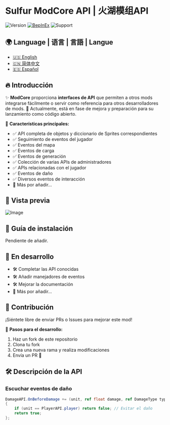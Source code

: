 # Sulfur ModCore API | 火湖模组API
![Version](https://img.shields.io/badge/version-0.2.19Alpha-blue)
[![BepInEx](https://img.shields.io/badge/BepInEx-5.4.21-green)](https://docs.bepinex.dev/)
![Support](https://img.shields.io/badge/support-ModdingCommunity-green)

## 🌍 Language | 语言 | 言語 | Langue
- [🇺🇸 English](README.EN.md)
- [🇨🇳 简体中文](README.md)
- [🇪🇸 Español](README.es.md)

## 🔥 Introducción  
✨ **ModCore** proporciona **interfaces de API** que permiten a otros mods integrarse fácilmente o servir como referencia para otros desarrolladores de mods. 🚧 Actualmente, está en fase de mejora y preparación para su lanzamiento como código abierto.  

🎯 **Características principales:**  
- ✅ API completa de objetos y diccionario de Sprites correspondientes  
- ✅ Seguimiento de eventos del jugador  
- ✅ Eventos del mapa  
- ✅ Eventos de carga  
- ✅ Eventos de generación  
- ✅ Colección de varias APIs de administradores  
- ✅ APIs relacionadas con el jugador  
- ✅ Eventos de daño  
- ✅ Diversos eventos de interacción  
- 📌 Más por añadir...  

## 📸 Vista previa  
![Image](https://github.com/user-attachments/assets/ec8f7b98-14e3-4478-a2dc-e4dc61fec605)  

## 🚀 Guía de instalación  
Pendiente de añadir.  

## 🚧 En desarrollo  
- 🛠️ Completar las API conocidas  
- 🛠️ Añadir manejadores de eventos  
- 🛠️ Mejorar la documentación  
- 📌 Más por añadir...  

## 🤝 Contribución  
¡Siéntete libre de enviar PRs o Issues para mejorar este mod!  

📌 **Pasos para el desarrollo:**  
1. Haz un fork de este repositorio  
2. Clona tu fork  
3. Crea una nueva rama y realiza modificaciones  
4. Envía un PR 🎉  

## 🛠 Descripción de la API  
### **Escuchar eventos de daño**  
```csharp
DamageAPI.OnBeforeDamage += (unit, ref float damage, ref DamageType type, ref DamageSourceData source, ref Hitbox hitbox, ref Vector3 point) =>
{
    if (unit == PlayerAPI.player) return false; // Evitar el daño
    return true;
};
